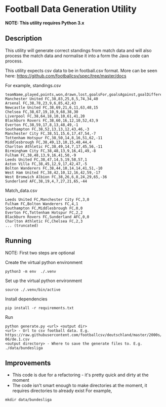 # Football Data Generation Utility

**NOTE: This utility requires Python 3.x**

## Description
This utility will generate correct standings from match data and will also process the match data and normalise it into 
a form the Java code can process.

This utility expects csv data to be in football.csv format. 
More can be  seen here: https://github.com/footballcsv/spec/tree/master/docs


For example, standings.csv
```
teamName,played,points,won,drawn,lost,goalsFor,goalsAgainst,goalDifference
Manchester United FC,38,83,25,8,5,74,34,40
Arsenal FC,38,78,23,9,6,85,42,43
Newcastle United FC,38,69,21,6,11,63,48,15
Chelsea FC,38,67,19,10,9,68,38,30
Liverpool FC,38,64,18,10,10,61,41,20
Blackburn Rovers FC,38,60,16,12,10,52,43,9
Everton FC,38,59,17,8,13,48,49,-1
Southampton FC,38,52,13,13,12,43,46,-3
Manchester City FC,38,51,15,6,17,47,54,-7
Tottenham Hotspur FC,38,50,14,8,16,51,62,-11
Middlesbrough FC,38,49,13,10,15,48,44,4
Charlton Athletic FC,38,49,14,7,17,45,56,-11
Birmingham City FC,38,48,13,9,16,41,49,-8
Fulham FC,38,48,13,9,16,41,50,-9
Leeds United FC,38,47,14,5,19,58,57,1
Aston Villa FC,38,45,12,9,17,42,47,-5
Bolton Wanderers FC,38,44,10,14,14,41,51,-10
West Ham United FC,38,42,10,12,16,42,59,-17
West Bromwich Albion FC,38,26,6,8,24,29,65,-36
Sunderland AFC,38,19,4,7,27,21,65,-44
```
Match_data.csv
```
Leeds United FC,Manchester City FC,3,0
Fulham FC,Bolton Wanderers FC,4,1
Southampton FC,Middlesbrough FC,0,0
Everton FC,Tottenham Hotspur FC,2,2
Blackburn Rovers FC,Sunderland AFC,0,0
Charlton Athletic FC,Chelsea FC,2,3
... (truncated)
```

## Running
NOTE: First two steps are optional

Create the virtual python environment
```
python3 -m env  ./.venv
```
Set up the virtual python environment
```
source ./.venv/bin/active
```
Install dependencies
```
pip install -r requirements.txt
```
Run
```
python generate.py <url> <output dir>
<url> - Url to csv football data. E.g. https://raw.githubusercontent.com/footballcsv/deutschland/master/2000s/2005-06/de.1.csv
<output directory> - Where to save the generate files to. E.g. ./data/bundesliga
```


## Improvements
- This code is due for a refactoring - it's pretty quick and dirty at the moment
- The code isn't smart enough to make directories at the moment, it requires directories to already
exist
For example,
```
mkdir data/bundesliga
```